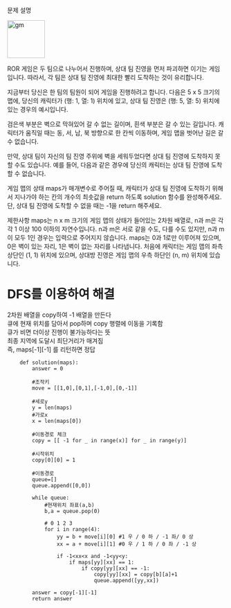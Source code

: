 문제 설명

<img width="87" alt="gm" src="https://user-images.githubusercontent.com/88410343/148697998-541ab0bc-1575-47d3-8731-f7f0ded71fb7.png">


ROR 게임은 두 팀으로 나누어서 진행하며, 상대 팀 진영을 먼저 파괴하면 이기는 게임입니다. 따라서, 각 팀은 상대 팀 진영에 최대한 빨리 도착하는 것이 유리합니다.

지금부터 당신은 한 팀의 팀원이 되어 게임을 진행하려고 합니다. 다음은 5 x 5 크기의 맵에, 당신의 캐릭터가 (행: 1, 열: 1) 위치에 있고, 상대 팀 진영은 (행: 5, 열: 5) 위치에 있는 경우의 예시입니다.

검은색 부분은 벽으로 막혀있어 갈 수 없는 길이며, 흰색 부분은 갈 수 있는 길입니다. 캐릭터가 움직일 때는 동, 서, 남, 북 방향으로 한 칸씩 이동하며, 게임 맵을 벗어난 길은 갈 수 없습니다.

만약, 상대 팀이 자신의 팀 진영 주위에 벽을 세워두었다면 상대 팀 진영에 도착하지 못할 수도 있습니다. 예를 들어, 다음과 같은 경우에 당신의 캐릭터는 상대 팀 진영에 도착할 수 없습니다.

게임 맵의 상태 maps가 매개변수로 주어질 때, 캐릭터가 상대 팀 진영에 도착하기 위해서 지나가야 하는 칸의 개수의 최솟값을 return 하도록 solution 함수를 완성해주세요. 단, 상대 팀 진영에 도착할 수 없을 때는 -1을 return 해주세요.

제한사항
maps는 n x m 크기의 게임 맵의 상태가 들어있는 2차원 배열로, n과 m은 각각 1 이상 100 이하의 자연수입니다.
n과 m은 서로 같을 수도, 다를 수도 있지만, n과 m이 모두 1인 경우는 입력으로 주어지지 않습니다.
maps는 0과 1로만 이루어져 있으며, 0은 벽이 있는 자리, 1은 벽이 없는 자리를 나타냅니다.
처음에 캐릭터는 게임 맵의 좌측 상단인 (1, 1) 위치에 있으며, 상대방 진영은 게임 맵의 우측 하단인 (n, m) 위치에 있습니다.


# DFS를 이용하여 해결

2차원 배열을 copy하여 -1 배열을 만든다<br>
큐에 현재 위치를 담아서 pop하며 copy 행렬에 이동을 기록함<br>
큐가 비면 더이상 진행이 불가능하다는 뜻<br>
최종 지역에 도달시 최단거리가 매겨짐<br>
즉, maps[-1][-1] 를 리턴하면 정답 <br>

        def solution(maps):
            answer = 0

            #조작키
            move = [[1,0],[0,1],[-1,0],[0,-1]]

            #세로y
            y = len(maps)
            #가로x
            x = len(maps[0])

            #이동경로 체크
            copy = [[ -1 for _ in range(x)] for _ in range(y)]

            #시작위치
            copy[0][0] = 1

            #이동경로
            queue=[]
            queue.append([0,0])

            while queue:
                #현재위치 좌표(a,b)
                b,a = queue.pop(0)

                # 0 1 2 3
                for i in range(4):
                    yy = b + move[i][0] #1 우 / 0 하 / -1 좌/ 0 상
                    xx = a + move[i][1] #0 우 / 1 하 / 0 좌 / -1 상

                    if -1<xx<x and -1<yy<y:
                        if maps[yy][xx] == 1:
                            if copy[yy][xx] == -1:
                                copy[yy][xx] = copy[b][a]+1
                                queue.append([yy,xx])

            answer = copy[-1][-1]
            return answer

